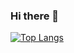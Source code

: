 ### Hi there 👋

[![Top Langs](https://github-readme-stats.vercel.app/api/top-langs/?username=esctabcapslock&layout=compact)](https://github.com/anuraghazra/github-readme-stats)

<!--
**esctabcapslock/esctabcapslock** is a ✨ _special_ ✨ repository because its `README.md` (this file) appears on your GitHub profile.

Here are some ideas to get you started:

- 🔭 I’m currently working on ...
- 🌱 I’m currently learning ...
- 👯 I’m looking to collaborate on ...
- 🤔 I’m looking for help with ...
- 💬 Ask me about ...
- 📫 How to reach me: ...
- 😄 Pronouns: ...
- ⚡ Fun fact: ...
-->
